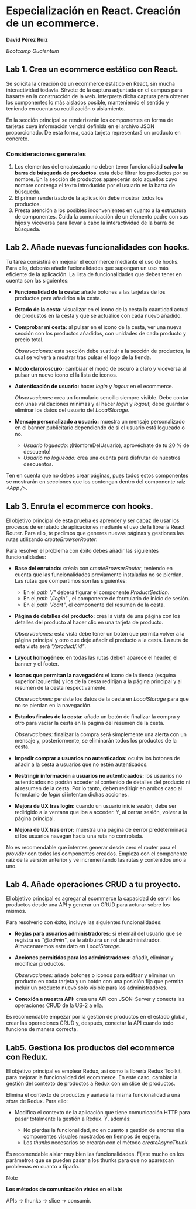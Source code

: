 # Especialización en React. Creación de un ecommerce.

**David Pérez Ruiz**

*Bootcamp Qualentum*

## Lab 1. Crea un ecommerce estático con React.

Se solicita la creación de un ecommerce estático en React, sin mucha interactividad todavía. Sírvete de la captura adjuntada en el campus para basarte en la construcción de la web. Interpreta dicha captura para obtener los componentes lo más aislados posible, manteniendo el sentido y teniendo en cuenta su reutilización o aislamiento.

En la sección principal se renderizarán los componentes en forma de tarjetas cuya información vendrá definida en el archivo JSON proporcionado. De esta forma, cada tarjeta representará un producto en concreto.

### Consideraciones generales

1. Los elementos del encabezado no deben tener funcionalidad **salvo la barra de búsqueda de productos**. esta debe filtrar los productos por su nombre. En la sección de productos aparecerán solo aquellos cuyo nombre contenga el texto introducido por el usuario en la barra de búsqueda.
2. El primer renderizado de la aplicación debe mostrar todos los productos.
3. Presta atención a los posibles inconvenientes en cuanto a la estructura de componentes. Cuida la comunicación de un elemento padre con sus hijos y viceversa para llevar a cabo la interactividad de la barra de búsqueda.

## Lab 2. Añade nuevas funcionalidades con hooks.

Tu tarea consistirá en mejorar el ecommerce mediante el uso de hooks. Para ello, deberás añadir fucionalidades que supongan un uso más eficiente de la aplicación. La lista de funcionalidades que debes tener en cuenta son las siguientes:

* **Funcionalidad de la cesta:** añade botones a las tarjetas de los productos para añadirlos a la cesta.
*  **Estado de la cesta:** visualizar en el icono de la cesta la caantidad actual de produstos en la cesta y que se actualice con cada nuevo añadido.
*  **Comprobar mi cesta:** al pulsar en el icono de la cesta, ver una nueva sección con los productos añadidos, con unidades de cada producto y precio total.

    *Observaciones:* esta sección debe sustituir a la sección de productos, la cual se volverá a mostrar tras pulsar el logo de la tienda.
    
* **Modo claro/oscuro:** cambiaar el modo de oscuro a claro y viceversa al pulsar un nuevo icono el la lista de iconos.
* **Autenticación de usuario:** hacer *login* y *logout* en el ecommerce.

    *Observaciones:* crea un formulario sencillo siempre visible. Debe contar con unas validaciones mínimas y al hacer *login* y *logout*, debe guardar o eliminar los datos del usuario del *LocalStorage*.

* **Mensaje personalizado a usuario:** muestra un mensaje personalizado en el banner publicitario dependiendo de si el usuario está logueado o no.
    * *Usuario logueado:* ¡(NombreDelUsuario), 
aprovéchate de tu 20 % de descuento!
    * *Usuario no logueado:* crea una cuenta para 
disfrutar de nuestros descuentos.

Ten en cuenta que no debes crear páginas, pues todos estos componentes se mostrarán en secciones que los contengan dentro del componente raíz *\<App /\>*.

## Lab 3. Enruta el ecommerce con hooks.

El objetivo principal de esta prueba es aprender y ser capaz de usar los procesos de enrutado de aplicaciones mediante el uso de la librería React Router. Para ello, te pedimos que generes nuevas páginas y gestiones las rutas utilizando *createBrowserRouter*.

Para resolver el problema con éxito debes añadir las siguientes funcionalidades:

* **Base del enrutado:** créala con *createBrowserRouter*, teniendo en cuenta que las funcionalidades previamente instaladas no se pierdan. Las rutas que compartimos son las siguientes:
    *  En el *path "/"* deberá figurar el componente *ProductSection*.
    *  En el *path "/login"* , el componente de formulario de inicio de sesión.
    *  En el *path "/cart"*, el componente del resumen de la cesta.
*  **Página de detalles del producto:** crea la vista de una página con los detalles del producto al hacer clic en una tarjeta de producto.
  
    *Observaciones:*  esta vista debe tener un botón que permita volver a la página principal y otro que deje añadir el producto a la cesta. La ruta de esta vista será *"/product/:id"*.

* **Layout homogéneo:** en todas las rutas deben aparece el header, el banner y el footer.
* **Iconos que permitan la navegación:** el icono de la tienda (esquina superior izquierda) y los de la cesta redirijan a la página principal y al resumen de la cesta respectivamente.

    *Observaciones:* persiste los datos de la cesta en *LocalStorage* para que no se pierdan en la navegación.

* **Estados finales de la cesta:** añade un botón de finalizar la compra y otro para vaciar la cesta en la página del resumen de la cesta.

    *Observaciones:* finalizar la compra será simplemente una alerta con un mensaje y, posteriormente, se eliminarán todos los productos de la cesta.

* **Impedir comprar a usuarios no autenticados:** oculta los botones de añadir a la cesta a usuarios que no estén autenticados.
* **Restringir información a usuarios no autenticaados:** los usuarios no autenticados no podrán acceder al contenido de detalles del producto ni al resumen de la cesta. Por lo tanto, deben redirigir en ambos caso al formulario de *login* si intentan dichas acciones.
* **Mejora de UX tras login:** cuando un usuario inicie sesión, debe ser redirigido a la ventana que iba a acceder. Y, al cerrar sesión, volver a la página principal.
* **Mejora de UX tras error:** muestra una página de eerror predeterminada si los usuarios navegan hacia una ruta no controlada.

No es recomendable que intentes generar desde cero el router para el *provider* con todos los componentes creados. Empieza con el componente raíz de la versión anterior y ve incrementando las rutas y contenidos uno a uno.

## Lab 4. Añade operaciones CRUD a tu proyecto.

El objetivo principal es agregar al ecommerce la capacidad de servir los productos desde una API y generar un CRUD para acturar sobre los mismos.

Para resolverlo con éxito, incluye las siguientes funcionalidades:

* **Reglas para usuarios administradores:** si el email del usuario que se registra es *"@admin"*, se le atribuirá un rol de administrador. Almacenaremos este dato en *LocalStorage*.
* **Acciones permitidas para los administradores:** añadir, eliminar y modificar productos.

    *Observaciones:* añade botones o iconos para editaar y eliminar un producto en cada tarjeta y un botón con una posición fija que permita incluir un producto nuevo solo visible para los administradores.

* **Conexión a nuestra API:** crea una API con JSON-Server y conecta las operaciones CRUD de la US-2 a ella.

Es recomendable empezar por la gestión de productos en el estado global, crear las operaciones CRUD y, después, conectar la API cuando todo funcione de manera correcta.

## Lab5. Gestiona los productos del ecommerce con Redux.

El objetivo principal es emplear Redux, así como la librería Redux Toolkit, para mejorar la funcionalidad del ecommerce. En este caso, cambiar la gestión del contexto de productos a Redux con un slice de productos.

Elimina el contexto de productos y aañade la misma funcionalidad a una *store* de Redux. Para ello:

* Modifica el contexto de la aplicación que tiene comunicación HTTP para pasar totalmente la gestión a Redux. Y, además:

    * No pierdas la funcionalidad, no en cuanto a gestión de errores ni a componentes visuales mostrados en tiempos de espera.
    * Los *thunks* necesarios se crearán con el método *createAsyncThunk*.

Es recomendable aislar muy bien las funcionalidades. Fíjate mucho en los parámetros que se pueden pasar a los thunks para que no aparezcan problemas en cuanto a tipado.

>[!NOTE]
> **Los métodos de comunicación vistos en el lab:**
>
> APIs → thunks → slice → consumir.